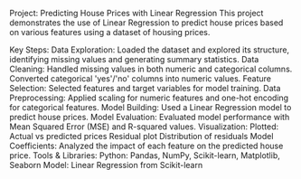 Project: Predicting House Prices with Linear Regression
This project demonstrates the use of Linear Regression to predict house prices based on various features using a dataset of housing prices.

Key Steps:
Data Exploration: Loaded the dataset and explored its structure, identifying missing values and generating summary statistics.
Data Cleaning:
Handled missing values in both numeric and categorical columns.
Converted categorical 'yes'/'no' columns into numeric values.
Feature Selection: Selected features and target variables for model training.
Data Preprocessing: Applied scaling for numeric features and one-hot encoding for categorical features.
Model Building: Used a Linear Regression model to predict house prices.
Model Evaluation: Evaluated model performance with Mean Squared Error (MSE) and R-squared values.
Visualization: Plotted:
Actual vs predicted prices
Residual plot
Distribution of residuals
Model Coefficients: Analyzed the impact of each feature on the predicted house price.
Tools & Libraries:
Python: Pandas, NumPy, Scikit-learn, Matplotlib, Seaborn
Model: Linear Regression from Scikit-learn
